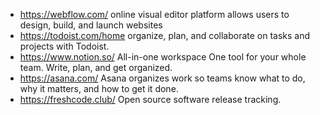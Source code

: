* https://webflow.com/  online visual editor platform allows users to design, build, and launch websites
* https://todoist.com/home organize, plan, and collaborate on tasks and projects with Todoist.
* https://www.notion.so/ All-in-one workspace One tool for your whole team. Write, plan, and get organized.
* https://asana.com/ Asana organizes work so teams know what to do, why it matters, and how to get it done.
* https://freshcode.club/ Open source software release tracking.



